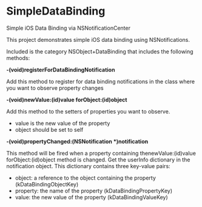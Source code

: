 # SimpleDataBinding
Simple iOS Data Binding via NSNotificationCenter

This project demonstrates simple iOS data binding using NSNotifications.  

Included is the category NSObject+DataBinding that includes the following methods:

<b>\-(void)registerForDataBindingNotification</b>

Add this method to register for data binding notifications in the class
where you want to observe property changes


<b>\-(void)newValue:(id)value forObject:(id)object</b>

Add this method to the setters of properties you want to observe.
 - value is the new value of the property
 - object should be set to self


<b>\-(void)propertyChanged:(NSNotification *)notification</b>

This method will be fired when a property containing thenewValue:(id)value forObject:(id)object method is changed.
Get the userInfo dictionary in the notification object.  This dictionary contains three key-value pairs:
 - object: a reference to the object containing the property (kDataBindingObjectKey)
 - property: the name of the property (kDataBindingPropertyKey)
 - value: the new value of the property (kDataBindingValueKey)


